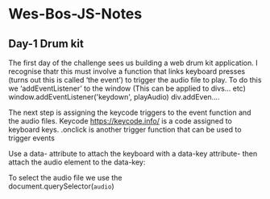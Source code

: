 # Wes-Bos-JS-Notes

<h2>Day-1 Drum kit</h2>
The first day of the challenge sees us building a web drum kit application. I recognise thatr this must involve a function that links keyboard presses (turns out this is called ‘the event’) to trigger the audio file to play. To do this we ‘addEventListener’ to the window (This can be applied to divs... etc)
 window.addEventListener('keydown', playAudio)
div.addEven….

The next step is assigning the keycode triggers to the event function and the audio files.
Keycode https://keycode.info/ is a code assigned to keyboard keys. 
.onclick is another trigger function that can be used to trigger events

Use a data- attribute to attach the keyboard with a data-key attribute- then attach the audio element to the data-key:
<audio data-key="65" src="sounds/clap.wav"></audio>

To select the audio file we use the   
document.querySelector(`audio`)

